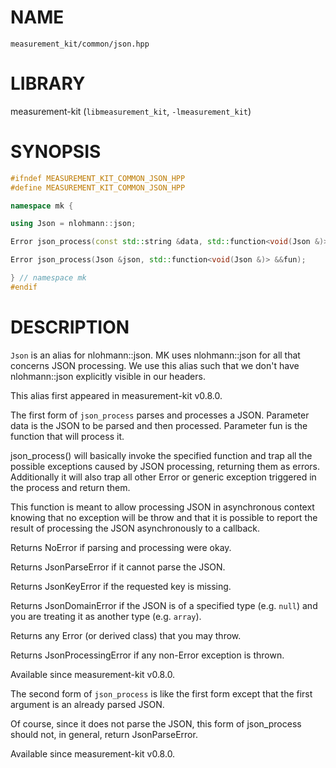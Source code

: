 # NAME

`measurement_kit/common/json.hpp`

# LIBRARY

measurement-kit (`libmeasurement_kit`, `-lmeasurement_kit`)

# SYNOPSIS

```C++
#ifndef MEASUREMENT_KIT_COMMON_JSON_HPP
#define MEASUREMENT_KIT_COMMON_JSON_HPP

namespace mk {

using Json = nlohmann::json;

Error json_process(const std::string &data, std::function<void(Json &)> &&fun);

Error json_process(Json &json, std::function<void(Json &)> &&fun);

} // namespace mk
#endif
```

# DESCRIPTION

`Json` is an alias for nlohmann::json. MK uses nlohmann::json for all that concerns JSON processing. We use this alias such that we don't have nlohmann::json explicitly visible in our headers. 

This alias first appeared in measurement-kit v0.8.0.

The first form of `json_process` parses and processes a JSON. Parameter data is the JSON to be parsed and then processed. Parameter fun is the function that will process it. 

json_process() will basically invoke the specified function and trap all the possible exceptions caused by JSON processing, returning them as errors. Additionally it will also trap all other Error or generic exception triggered in the process and return them. 

This function is meant to allow processing JSON in asynchronous context knowing that no exception will be throw and that it is possible to report the result of processing the JSON asynchronously to a callback. 

Returns NoError if parsing and processing were okay. 

Returns JsonParseError if it cannot parse the JSON. 

Returns JsonKeyError if the requested key is missing. 

Returns JsonDomainError if the JSON is of a specified type (e.g. `null`) and you are treating it as another type (e.g. `array`). 

Returns any Error (or derived class) that you may throw. 

Returns JsonProcessingError if any non-Error exception is thrown. 

Available since measurement-kit v0.8.0.

The second form of `json_process` is like the first form except that the first argument is an already parsed JSON. 

Of course, since it does not parse the JSON, this form of json_process should not, in general, return JsonParseError. 

Available since measurement-kit v0.8.0.

